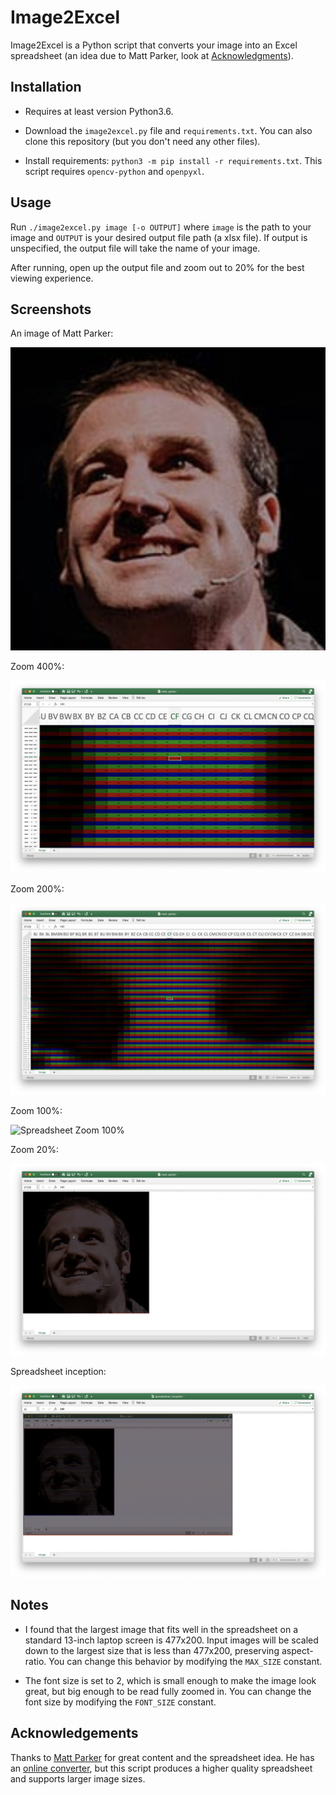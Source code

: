Image2Excel
===========

Image2Excel is a Python script that converts your image into an Excel 
spreadsheet (an idea due to Matt Parker, look at
[Acknowledgments](#acknowledgements)).

Installation
------------

- Requires at least version Python3.6.

- Download the `image2excel.py` file and `requirements.txt`. You can also
  clone this repository (but you don't need any other files).

- Install requirements: `python3 -m pip install -r requirements.txt`. This 
  script requires `opencv-python` and `openpyxl`.

Usage
-----

Run `./image2excel.py image [-o OUTPUT]` where `image` is the path to your 
image and `OUTPUT` is your desired output file path (a xlsx file). If output 
is unspecified, the output file will take the name of your image.

After running, open up the output file and zoom out to 20% for the best 
viewing experience.

Screenshots
-----------

An image of Matt Parker:

![Image of Matt Parker](/screenshots/matt_parker.png)

Zoom 400%:

![Spreadsheet Zoom 400%](/screenshots/zoom_400.png)

Zoom 200%:

![Spreadsheet Zoom 200%](/screenshots/zoom_200.png)

Zoom 100%:

![Spreadsheet Zoom 100%](/screenshots/zoom_100.png)

Zoom 20%:

![Spreadsheet Zoom 20%](/screenshots/zoom_20.png)

Spreadsheet inception:

![Spreadsheet of Spreadsheet](/screenshots/spreadsheet_inception.png)

Notes
-----

- I found that the largest image that fits well in the spreadsheet on a 
  standard 13-inch laptop screen is 477x200. Input images will be scaled down
  to the largest size that is less than 477x200, preserving aspect-ratio.
  You can change this behavior by modifying the `MAX_SIZE` constant.

- The font size is set to 2, which is small enough to make the image look 
  great, but big enough to be read fully zoomed in. You can change the font 
  size by modifying the `FONT_SIZE` constant.

Acknowledgements
----------------

Thanks to [Matt Parker](http://standupmaths.com/) for great content and the 
spreadsheet idea. He has an [online converter](http://www.think-maths.co.uk/spreadsheet),
but this script produces a higher quality spreadsheet and supports larger 
image sizes.

